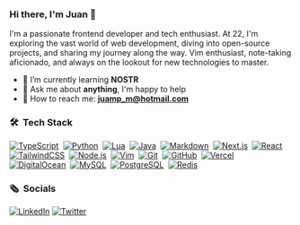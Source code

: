 ### Hi there, I'm Juan 👋

I'm a passionate frontend developer and tech enthusiast. At 22, I'm exploring the vast world of web development, diving into open-source projects, and sharing my journey along the way. Vim enthusiast, note-taking aficionado, and always on the lookout for new technologies to master.

- 🌱 I’m currently learning **NOSTR**
- 💬 Ask me about **anything**, I'm happy to help
- 📧 How to reach me: **juamp_m@hotmail.com**


### 🛠 &nbsp;Tech Stack

[![TypeScript](https://img.shields.io/badge/-TypeScript-05122A?style=flat&logo=typescript)](https://www.typescriptlang.org/)&nbsp;
[![Python](https://img.shields.io/badge/-Python-05122A?style=flat&logo=python)](https://www.python.org/)&nbsp;
[![Lua](https://img.shields.io/badge/-Lua-05122A?style=flat&logo=lua)](https://www.lua.org/)&nbsp;
[![Java](https://img.shields.io/badge/-Java-05122A?style=flat&logo=openjdk&logoColor=FFA518)](https://www.oracle.com/java/)&nbsp;
[![Markdown](https://img.shields.io/badge/-Markdown-05122A?style=flat&logo=markdown)](https://daringfireball.net/projects/markdown/)&nbsp;
[![Next.js](https://img.shields.io/badge/-Next.js-05122A?style=flat&logo=next.js)](https://nextjs.org/)&nbsp;
[![React](https://img.shields.io/badge/-React-05122A?style=flat&logo=react)](https://reactjs.org/)&nbsp;
[![TailwindCSS](https://img.shields.io/badge/-TailwindCSS-05122A?style=flat&logo=tailwindcss)](https://tailwindcss.com/)&nbsp;
[![Node.js](https://img.shields.io/badge/-Node.js-05122A?style=flat&logo=node.js)](https://nodejs.org/)&nbsp;
[![Vim](https://img.shields.io/badge/-Vim-05122A?style=flat&logo=vim&logoColor=019733)](https://www.vim.org/)&nbsp;
[![Git](https://img.shields.io/badge/-Git-05122A?style=flat&logo=git)](https://git-scm.com/)&nbsp;
[![GitHub](https://img.shields.io/badge/-GitHub-05122A?style=flat&logo=github)](https://github.com/)&nbsp;
[![Vercel](https://img.shields.io/badge/-Vercel-05122A?style=flat&logo=vercel)](https://www.vercel.com/)&nbsp;
[![DigitalOcean](https://img.shields.io/badge/-DigitalOcean-05122A?style=flat&logo=digitalocean)](https://www.digitalocean.com/)&nbsp;
[![MySQL](https://img.shields.io/badge/-MySQL-05122A?style=flat&logo=mysql)](https://www.mysql.com/)&nbsp;
[![PostgreSQL](https://img.shields.io/badge/-PostgreSQL-05122A?style=flat&logo=postgresql)](https://www.postgresql.org/)&nbsp;
[![Redis](https://img.shields.io/badge/-Redis-05122A?style=flat&logo=redis)](https://www.redis.io/)&nbsp;

### 🗞️ &nbsp;Socials
[![LinkedIn](https://img.shields.io/badge/LinkedIn-0077B5?style=for-the-badge&logo=linkedin&logoColor=white)](https://linkedin.com/in/juampemartin)
[![Twitter](https://img.shields.io/badge/Twitter-000000?style=for-the-badge&logo=x&logoColor=white)](https://x.com/juamp_m)
